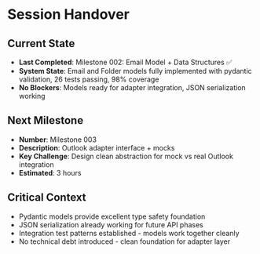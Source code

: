# Session Handover

## Current State
- **Last Completed**: Milestone 002: Email Model + Data Structures ✅
- **System State**: Email and Folder models fully implemented with pydantic validation, 26 tests passing, 98% coverage
- **No Blockers**: Models ready for adapter integration, JSON serialization working

## Next Milestone
- **Number**: Milestone 003
- **Description**: Outlook adapter interface + mocks
- **Key Challenge**: Design clean abstraction for mock vs real Outlook integration
- **Estimated**: 3 hours

## Critical Context
- Pydantic models provide excellent type safety foundation
- JSON serialization already working for future API phases
- Integration test patterns established - models work together cleanly
- No technical debt introduced - clean foundation for adapter layer